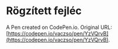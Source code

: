 # Rögzített fejléc

A Pen created on CodePen.io. Original URL: [https://codepen.io/vaczso/pen/YzVQrvB](https://codepen.io/vaczso/pen/YzVQrvB).


